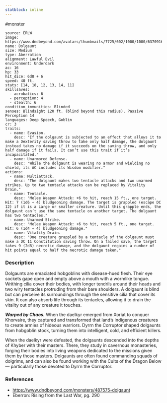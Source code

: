 ```yaml
---
statblock: inline
---
```

 #monster 

```statblock
source: ERLW
image: https://www.dndbeyond.com/avatars/thumbnails/7725/602/1000/1000/637091618587585877.png
name: Dolgaunt
size: Medium
type: Aberration
alignment: Lawful Evil
environment: Underdark
ac: 16
hp: 33
hit_dice: 6d8 + 6
speed: 40 ft.
stats: [14, 18, 12, 13, 14, 11]
skillsaves:
  - acrobatics: 6
  - perception: 4
  - stealth: 6
condition_immunities: Blinded
senses: Blindsight 120 ft. (blind beyond this radius), Passive Perception 14
languages: Deep Speech, Goblin
cr: 3
traits:
  - name: Evasion.
    desc: "If the dolgaunt is subjected to an effect that allows it to make a Dexterity saving throw to take only half damage, the dolgaunt instead takes no damage if it succeeds on the saving throw, and only half damage if it fails. It can’t use this trait if it’s incapacitated."
  - name: Unarmored Defense.
    desc: "While the dolgaunt is wearing no armor and wielding no shield, its AC includes its Wisdom modifier."
actions:
  - name: Multiattack.
    desc: "The dolgaunt makes two tentacle attacks and two unarmed strikes. Up to two tentacle attacks can be replaced by Vitality Drain."
  - name: Tentacle.
    desc: "Melee Weapon Attack: +6 to hit, reach 15 ft., one target. Hit: 7 (1d6 + 4) bludgeoning damage. The target is grappled (escape DC 12) if it is a Large or smaller creature. Until this grapple ends, the dolgaunt can’t use the same tentacle on another target. The dolgaunt has two tentacles."
  - name: Unarmed Strike.
    desc: "Melee Weapon Attack: +6 to hit, reach 5 ft., one target. Hit: 6 (1d4 + 4) bludgeoning damage."
  - name: Vitality Drain.
    desc: "One creature grappled by a tentacle of the dolgaunt must make a DC 11 Constitution saving throw. On a failed save, the target takes 9 (2d8) necrotic damage, and the dolgaunt regains a number of hit points equal to half the necrotic damage taken."
```

### Description

Dolgaunts are emaciated hobgoblins with disease-hued flesh. Their eye sockets gape open and empty above a mouth with a wormlike tongue. Writhing cilia cover their bodies, with longer tendrils around their heads and two wiry tentacles protruding from their bare shoulders. A dolgaunt is blind but can perceive its surroundings through the sensitive cilia that cover its skin. It can also absorb life through its tentacles, allowing it to drain the vitality out of any creature it touches.

_**Warped by Chaos.**_ When the daelkyr emerged from Xoriat to conquer Khorvaire, they captured and transformed that land’s indigenous creatures to create armies of hideous warriors. Dyrrn the Corruptor shaped dolgaunts from hobgoblin stock, turning them into intelligent, cold, and efficient killers.

When the daelkyr were defeated, the dolgaunts descended into the depths of Khyber with their masters. There, they study in cavernous monasteries, forging their bodies into living weapons dedicated to the missions given them by those masters. Dolgaunts are often found commanding squads of dolgrims, and can also be found working with the Cults of the Dragon Below — particularly those devoted to Dyrrn the Corruptor.

### References

* https://www.dndbeyond.com/monsters/487575-dolgaunt
* Eberron: Rising from the Last War, pg. 290
